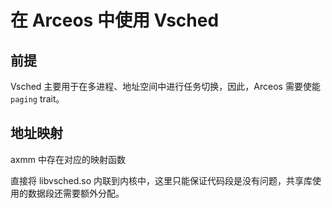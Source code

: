 # 在 Arceos 中使用 Vsched

## 前提

Vsched 主要用于在多进程、地址空间中进行任务切换，因此，Arceos 需要使能 `paging` trait。

## 地址映射

axmm 中存在对应的映射函数

直接将 libvsched.so 内联到内核中，这里只能保证代码段是没有问题，共享库使用的数据段还需要额外分配。

